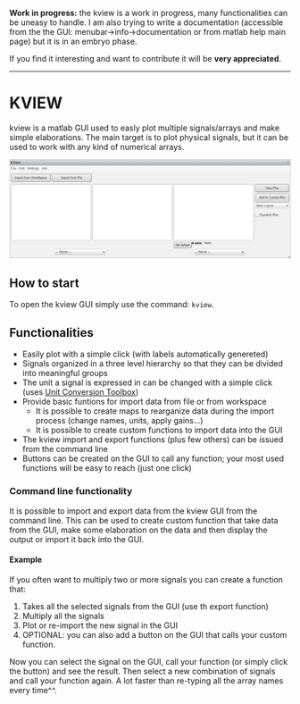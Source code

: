 **Work in progress:** the kview is a work in progress, many functionalities can be uneasy to handle. I am also trying to write a documentation (accessible from the the GUI: menubar->info->documentation or from matlab help main page) but it is in an embryo phase. 

If you find it interesting and want to contribute it will be **very appreciated**.

---

# KVIEW
kview is a matlab GUI used to easly plot multiple signals/arrays and make simple elaborations.
The main target is to plot physical signals, but it can be used to work with any kind of numerical arrays.

![kviewGUIscreen](kviewMainGUIscreen.png)

## How to start
To open the kview GUI simply use the command: `kview`.

## Functionalities
* Easily plot with a simple click (with labels automatically genereted)
* Signals organized in a three level hierarchy so that they can be divided into meaningful groups
* The unit a signal is expressed in can be changed with a simple click (uses [Unit Conversion Toolbox](https://www.mathworks.com/matlabcentral/fileexchange/29621-units-conversion-toolbox?s_tid=prof_contriblnk))
* Provide basic funtions for import data from file or from workspace
  * It is possible to create maps to rearganize data during the import process (change names, units, apply gains...)
  * It is possible to create custom functions to import data into the GUI
* The kview import and export functions (plus few others) can be issued from the command line
* Buttons can be created on the GUI to call any function; your most used functions will be easy to reach (just one click)

### Command line functionality
It is possible to import and export data from the kview GUI from the command line. This can be used to create custom function that take data from the GUI, make some elaboration on the data and then display the output or import it back into the GUI. 

#### Example
If you often want to multiply two or more signals you can create a function that: 
 1. Takes all the selected signals from the GUI (use th export function)
 2. Multiply all the signals
 3. Plot or re-import the new signal in the GUI
 4. OPTIONAL: you can also add a button on the GUI that calls your custom function. 
 
Now you can select the signal on the GUI, call your function (or simply click the button) and see the result. Then select a new combination of signals and call your function again. A lot faster than re-typing all the array names every time^^.

